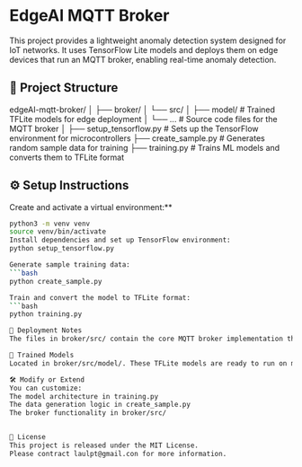 # EdgeAI MQTT Broker

This project provides a lightweight anomaly detection system designed for IoT networks. It uses TensorFlow Lite models and deploys them on edge devices that run an MQTT broker, enabling real-time anomaly detection.

## 📁 Project Structure
edgeAI-mqtt-broker/
│
├── broker/
│ └── src/
│ ├── model/ # Trained TFLite models for edge deployment
│ └── ... # Source code files for the MQTT broker
│
├── setup_tensorflow.py # Sets up the TensorFlow environment for microcontrollers
├── create_sample.py # Generates random sample data for training
├── training.py # Trains ML models and converts them to TFLite format


## ⚙️ Setup Instructions
Create and activate a virtual environment:**
   ```bash
   python3 -m venv venv
   source venv/bin/activate
Install dependencies and set up TensorFlow environment:
python setup_tensorflow.py

Generate sample training data:
   ```bash
   python create_sample.py

Train and convert the model to TFLite format:
   ```bash
   python training.py

🚀 Deployment Notes
The files in broker/src/ contain the core MQTT broker implementation that supports EdgeAI processing. These can be deployed to embedded systems (such as those running Zephyr OS). The broker manages MQTT messaging, communicates with IoT devices, and uses the trained models for on-device anomaly detection.

🤖 Trained Models
Located in broker/src/model/. These TFLite models are ready to run on microcontrollers for real-time inference.

🛠️ Modify or Extend
You can customize:
The model architecture in training.py
The data generation logic in create_sample.py
The broker functionality in broker/src/


📜 License
This project is released under the MIT License.
Please contract laulpt@gmail.con for more information.
